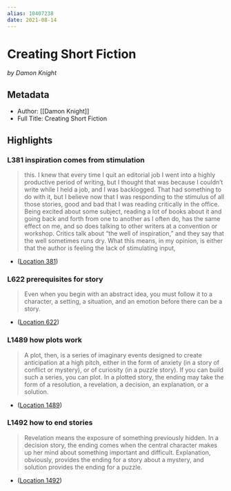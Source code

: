 ```yaml
---
alias: 10407238
date: 2021-08-14
---
```


# Creating Short Fiction
<cite>by Damon Knight</cite>

## Metadata
- Author: [[Damon Knight]]
- Full Title: Creating Short Fiction

## Highlights
### L381 inspiration comes from stimulation

> this. I knew that every time I quit an editorial job I went into a highly productive period of writing, but I thought that was because I couldn’t write while I held a job, and I was backlogged. That had something to do with it, but I believe now that I was responding to the stimulus of all those stories, good and bad that I was reading critically in the office. Being excited about some subject, reading a lot of books about it and going back and forth from one to another as I often do, has the same effect on me, and so does talking to other writers at a convention or workshop. Critics talk about “the well of inspiration,” and they say that the well sometimes runs dry. What this means, in my opinion, is either that the author is feeling the lack of stimulating input,

*  ([Location 381](https://readwise.io/to_kindle?action=open&asin=B01N9JGSYU&location=381))

### L622 prerequisites for story

> Even when you begin with an abstract idea, you must follow it to a character, a setting, a situation, and an emotion before there can be a story.

* ([Location 622](https://readwise.io/to_kindle?action=open&asin=B01N9JGSYU&location=622))

### L1489 how plots work

> A plot, then, is a series of imaginary events designed to create anticipation at a high pitch, either in the form of anxiety (in a story of conflict or mystery), or of curiosity (in a puzzle story). If you can build such a series, you can plot. In a plotted story, the ending may take the form of a resolution, a revelation, a decision, an explanation, or a solution.

*  ([Location 1489](https://readwise.io/to_kindle?action=open&asin=B01N9JGSYU&location=1489))

### L1492 how to end stories 

> Revelation means the exposure of something previously hidden. In a decision story, the ending comes when the central character makes up her mind about something important and difficult. Explanation, obviously, provides the ending for a story about a mystery, and solution provides the ending for a puzzle.

* ([Location 1492](https://readwise.io/to_kindle?action=open&asin=B01N9JGSYU&location=1492))


